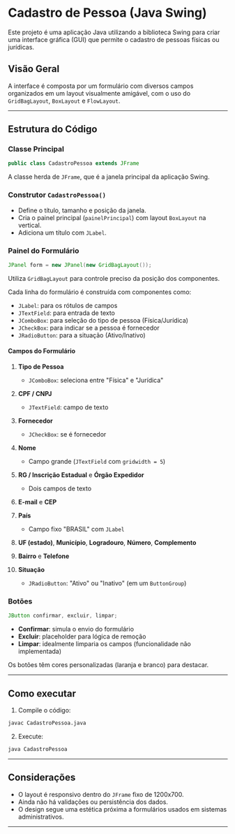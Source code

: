 
# Cadastro de Pessoa (Java Swing)

Este projeto é uma aplicação Java utilizando a biblioteca Swing para criar uma interface gráfica (GUI) que permite o cadastro de pessoas físicas ou jurídicas.

## Visão Geral

A interface é composta por um formulário com diversos campos organizados em um layout visualmente amigável, com o uso do `GridBagLayout`, `BoxLayout` e `FlowLayout`.

---

## Estrutura do Código

### Classe Principal

```java
public class CadastroPessoa extends JFrame
```

A classe herda de `JFrame`, que é a janela principal da aplicação Swing.

### Construtor `CadastroPessoa()`

- Define o título, tamanho e posição da janela.
- Cria o painel principal (`painelPrincipal`) com layout `BoxLayout` na vertical.
- Adiciona um título com `JLabel`.

### Painel do Formulário

```java
JPanel form = new JPanel(new GridBagLayout());
```

Utiliza `GridBagLayout` para controle preciso da posição dos componentes.

Cada linha do formulário é construída com componentes como:

- `JLabel`: para os rótulos de campos
- `JTextField`: para entrada de texto
- `JComboBox`: para seleção do tipo de pessoa (Física/Jurídica)
- `JCheckBox`: para indicar se a pessoa é fornecedor
- `JRadioButton`: para a situação (Ativo/Inativo)

#### Campos do Formulário

1. **Tipo de Pessoa**
   - `JComboBox`: seleciona entre "Física" e "Jurídica"

2. **CPF / CNPJ**
   - `JTextField`: campo de texto

3. **Fornecedor**
   - `JCheckBox`: se é fornecedor

4. **Nome**
   - Campo grande (`JTextField` com `gridwidth = 5`)

5. **RG / Inscrição Estadual** e **Órgão Expedidor**
   - Dois campos de texto

6. **E-mail** e **CEP**

7. **País**
   - Campo fixo "BRASIL" com `JLabel`

8. **UF (estado)**, **Município**, **Logradouro**, **Número**, **Complemento**

9. **Bairro** e **Telefone**

10. **Situação**
    - `JRadioButton`: "Ativo" ou "Inativo" (em um `ButtonGroup`)

### Botões

```java
JButton confirmar, excluir, limpar;
```

- **Confirmar**: simula o envio do formulário
- **Excluir**: placeholder para lógica de remoção
- **Limpar**: idealmente limparia os campos (funcionalidade não implementada)

Os botões têm cores personalizadas (laranja e branco) para destacar.

---

## Como executar

1. Compile o código:

```bash
javac CadastroPessoa.java
```

2. Execute:

```bash
java CadastroPessoa
```

---

## Considerações

- O layout é responsivo dentro do `JFrame` fixo de 1200x700.
- Ainda não há validações ou persistência dos dados.
- O design segue uma estética próxima a formulários usados em sistemas administrativos.

---
